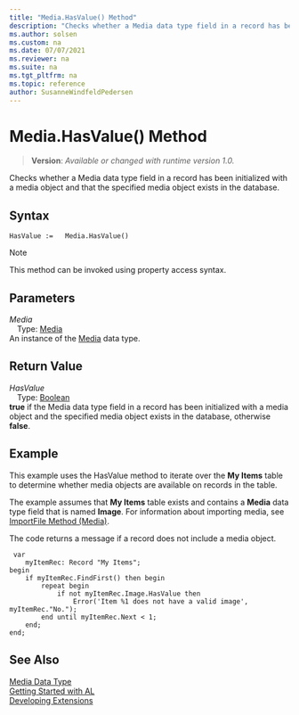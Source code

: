 ```yaml
---
title: "Media.HasValue() Method"
description: "Checks whether a Media data type field in a record has been initialized with a media object and that the specified media object exists in the database."
ms.author: solsen
ms.custom: na
ms.date: 07/07/2021
ms.reviewer: na
ms.suite: na
ms.tgt_pltfrm: na
ms.topic: reference
author: SusanneWindfeldPedersen
---
```

[//]: # (START>DO_NOT_EDIT)
[//]: # (IMPORTANT:Do not edit any of the content between here and the END>DO_NOT_EDIT.)
[//]: # (Any modifications should be made in the .xml files in the ModernDev repo.)
# Media.HasValue() Method
> **Version**: _Available or changed with runtime version 1.0._

Checks whether a Media data type field in a record has been initialized with a media object and that the specified media object exists in the database.


## Syntax
```AL
HasValue :=   Media.HasValue()
```
> [!NOTE]
> This method can be invoked using property access syntax.

## Parameters
*Media*  
&emsp;Type: [Media](media-data-type.md)  
An instance of the [Media](media-data-type.md) data type.  

## Return Value
*HasValue*  
&emsp;Type: [Boolean](../boolean/boolean-data-type.md)  
**true** if the Media data type field in a record has been initialized with a media object and the specified media object exists in the database, otherwise **false**.


[//]: # (IMPORTANT: END>DO_NOT_EDIT)

## Example  
This example uses the HasValue method to iterate over the **My Items** table to determine whether media objects are available on records in the table.  

The example assumes that **My Items** table exists and contains a **Media** data type field that is named **Image**. For information about importing media, see [ImportFile Method \(Media\)](../../methods-auto/media/media-importfile-method.md).  

The code returns a message if a record does not include a media object. 

```al
 var
    myItemRec: Record "My Items";
begin
    if myItemRec.FindFirst() then begin 
        repeat begin
            if not myItemRec.Image.HasValue then
                Error('Item %1 does not have a valid image', myItemRec."No.");          
        end until myItemRec.Next < 1;  
    end; 
end;
```  

## See Also
[Media Data Type](media-data-type.md)  
[Getting Started with AL](../../devenv-get-started.md)  
[Developing Extensions](../../devenv-dev-overview.md)